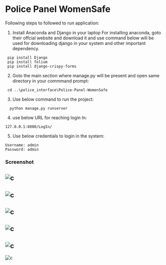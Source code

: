 # Police Panel WomenSafe

Following steps to followed to run application:

1. Install Anaconda and Django in your laptop
For installing anaconda, goto their offcial website and download it and use command below will be used for downloading django in your system and other important dependency.
```
 pip install Django 
 pip install folium
 pip install django-crispy-forms
```

2. Goto the main section where manage.py will be present and open same directory in your commmand prompt:
```
 cd ..\police_interface\Police-Panel-WomenSafe
```

3. Use below command to run the project:
```
  python manage.py runserver
```

4. use below URL for reaching login In:
```
127.0.0.1:8000/LogIn/
```

5. Use below credentials to login in the system:
```
Username: admin
Password: admin
```

### Screenshot
![c](https://github.com/kazimsayed954/Police-Panel-WomenSafe/blob/master/ScreenShot/Home.PNG)
------

![c](https://github.com/kazimsayed954/Police-Panel-WomenSafe/blob/master/ScreenShot/LogIn.PNG)
------

![c](https://github.com/kazimsayed954/Police-Panel-WomenSafe/blob/master/ScreenShot/Table.PNG)
------

![c](https://github.com/kazimsayed954/Police-Panel-WomenSafe/blob/master/ScreenShot/DestinationLink.PNG)
------

![c](https://github.com/kazimsayed954/Police-Panel-WomenSafe/blob/master/ScreenShot/Before%20Analysis.PNG)
------

![c](https://github.com/kazimsayed954/Police-Panel-WomenSafe/blob/master/ScreenShot/After%20Analysis.PNG)


